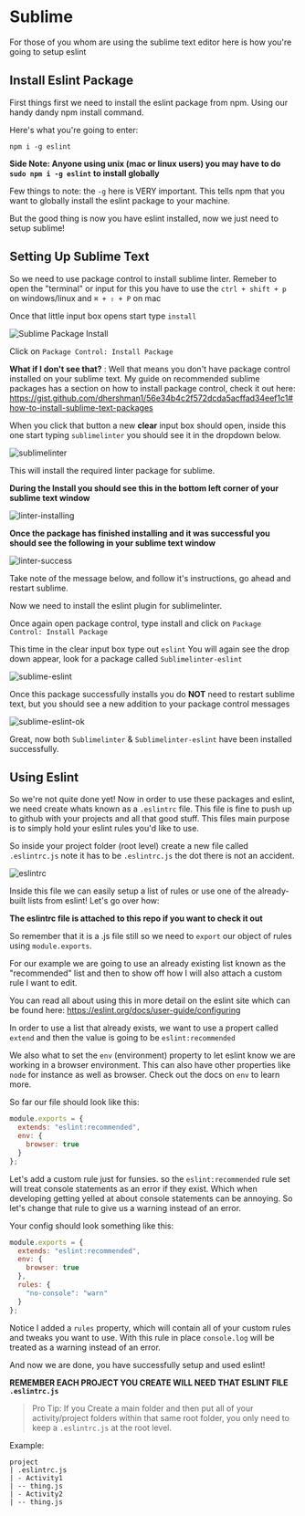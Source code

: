 # Sublime

For those of you whom are using the sublime text editor here is how you're going to setup eslint

## Install Eslint Package

First things first we need to install the eslint package from npm. Using our handy dandy npm install command.

Here's what you're going to enter:

`npm i -g eslint`

**Side Note: Anyone using unix (mac or linux users) you may have to do `sudo npm i -g eslint` to install globally**

Few things to note: the `-g` here is VERY important. This tells npm that you want to globally install the eslint package to your machine.

But the good thing is now you have eslint installed, now we just need to setup sublime!

## Setting Up Sublime Text

So we need to use package control to install sublime linter. Remeber to open the "terminal" or input for this you have to use the `ctrl + shift + p` on windows/linux and `⌘ + ⇧ + P` on mac

Once that little input box opens start type `install`

![Sublime Package Install](../imgs/sublime-install.png)

Click on `Package Control: Install Package`

**What if I don't see that?** : Well that means you don't have package control installed on your sublime text. My guide on recommended sublime packages has a section on how to install package control, check it out here: https://gist.github.com/dhershman1/56e34b4c2f572dcda5acffad34eef1c1#how-to-install-sublime-text-packages


When you click that button a new **clear** input box should open, inside this one start typing `sublimelinter` you should see it in the dropdown below.

![sublimelinter](../imgs/sublime-linter.png)

This will install the required linter package for sublime.

**During the Install you should see this in the bottom left corner of your sublime text window**

![linter-installing](../imgs/sublime-bl.png)

**Once the package has finished installing and it was successful you should see the following in your sublime text window**

![linter-success](../imgs/sublime-linter-ok.png)

Take note of the message below, and follow it's instructions, go ahead and restart sublime.

Now we need to install the eslint plugin for sublimelinter.

Once again open package control, type install and click on `Package Control: Install Package`

This time in the clear input box type out `eslint` You will again see the drop down appear, look for a package called `Sublimelinter-eslint`

![sublime-eslint](../imgs/sublime-eslint.png)

Once this package successfully installs you do **NOT** need to restart sublime text, but you should see a new addition to your package control messages

![sublime-eslint-ok](../imgs/sublime-eslint-ok.png)

Great, now both `Sublimelinter` & `Sublimelinter-eslint` have been installed successfully.

## Using Eslint

So we're not quite done yet! Now in order to use these packages and eslint, we need create whats known as a `.eslintrc` file. This file is fine to push up to github with your projects and all that good stuff. This files main purpose is to simply hold your eslint rules you'd like to use.

So inside your project folder (root level) create a new file called `.eslintrc.js` note it has to be `.eslintrc.js` the dot there is not an accident.

![eslintrc](../imgs/sublime-eslintrc.png)

Inside this file we can easily setup a list of rules or use one of the already-built lists from eslint! Let's go over how:

**The eslintrc file is attached to this repo if you want to check it out**

So remember that it is a .js file still so we need to `export` our object of rules using `module.exports`.

For our example we are going to use an already existing list known as the "recommended" list and then to show off how I will also attach a custom rule I want to edit.

You can read all about using this in more detail on the eslint site which can be found here: https://eslint.org/docs/user-guide/configuring

In order to use a list that already exists, we want to use a propert called `extend` and then the value is going to be `eslint:recommended`

We also what to set the `env` (environment) property to let eslint know we are working in a browser environment. This can also have other properties like `node` for instance as well as browser. Check out the docs on `env` to learn more.

So far our file should look like this:

```js
module.exports = {
  extends: "eslint:recommended",
  env: {
    browser: true
  }
};
```

Let's add a custom rule just for funsies. so the `eslint:recommended` rule set will treat console statements as an error if they exist. Which when developing getting yelled at about console statements can be annoying. So let's change that rule to give us a warning instead of an error.

Your config should look something like this:

```js
module.exports = {
  extends: "eslint:recommended",
  env: {
    browser: true
  },
  rules: {
    "no-console": "warn"
  }
};
```

Notice I added a `rules` property, which will contain all of your custom rules and tweaks you want to use. With this rule in place `console.log` will be treated as a warning instead of an error.

And now we are done, you have successfully setup and used eslint!

**REMEMBER EACH PROJECT YOU CREATE WILL NEED THAT ESLINT FILE `.eslintrc.js`**

>Pro Tip: If you Create a main folder and then put all of your activity/project folders within that same root folder, you only need to keep a `.eslintrc.js` at the root level.

Example:
```
project
| .eslintrc.js
| - Activity1
| -- thing.js
| - Activity2
| -- thing.js
```
